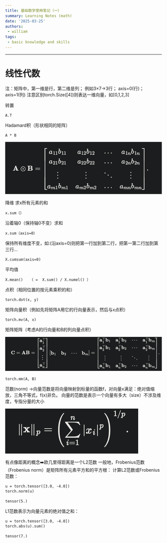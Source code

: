 ```yaml
---
title: 基础数学使用笔记（一）
summary: Learning Notes (math) 
date: '2025-03-25'
authors:
 - william
tags:
 - basic knowledge and skills
---
```


---
# 线性代数

注：矩阵中，第一维是行，第二维是列； 例如3×7→3行；  axis=0(行)；axis=1(列)
注意区别torch.Size([4])则表达一维向量，如[0,1,2,3]

转置

    A.T

Hadamard积（形状相同的矩阵）

    A * B

 ![png](output1.png)

降维
求x所有元素的和

    x.sum（）

沿着轴0（保持轴0不变）求和

    x.sum（axis=0）

保持所有维度不变，如:(沿axis=0)则把第一行加到第二行，把第一第二行加到第三行...

    X.cumsum(axis=0)

平均值

    X.mean()   （ =  X.sum() / X.numel() ）

点积（相同位置的按元素乘积的和）

    torch.dot(x, y)

矩阵向量积（例如先将矩阵A用它的行向量表示，然后与x点积）

    torch.mv(A, x)

矩阵矩阵（考虑A的行向量和B的列向量点积）

![png](output2.png)

    torch.mm(A, B)

范数(norm) →向量范数是将向量映射到标量的函数f，对向量x满足：绝对值缩放，三角不等式，f(x)非负。
向量的范数是表示一个向量有多大（size）不涉及维度，专指分量的大小

![png](output3.png)

有点像距离的概念➡️欧几里得距离是一个L2范数
一般地，Frobenius范数（Frobenius norm）是矩阵所有元素平方和的平方根：
计算L2范数或Frobenius范数：

    u = torch.tensor([3.0, -4.0])
    torch.norm(u)

    tensor(5.)

L1范数表示为向量元素的绝对值之和：

    u = torch.tensor([3.0, -4.0])
    torch.abs(u).sum()

    tensor(7.)







